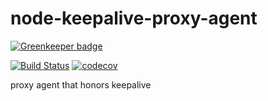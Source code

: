 # node-keepalive-proxy-agent

[![Greenkeeper badge](https://badges.greenkeeper.io/mknj/node-keepalive-proxy-agent.svg)](https://greenkeeper.io/)

[![Build Status](https://travis-ci.org/mknj/node-keepalive-proxy-agent.svg?branch=master)](https://travis-ci.org/mknj/node-keepalive-proxy-agent)
[![codecov](https://codecov.io/gh/mknj/node-keepalive-proxy-agent/branch/master/graph/badge.svg)](https://codecov.io/gh/mknj/node-keepalive-proxy-agent)

proxy agent that honors keepalive

